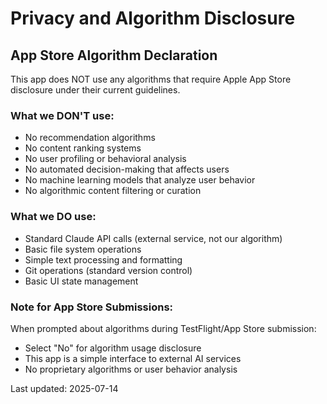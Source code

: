 # Privacy and Algorithm Disclosure

## App Store Algorithm Declaration

This app does NOT use any algorithms that require Apple App Store disclosure under their current guidelines.

### What we DON'T use:
- No recommendation algorithms
- No content ranking systems  
- No user profiling or behavioral analysis
- No automated decision-making that affects users
- No machine learning models that analyze user behavior
- No algorithmic content filtering or curation

### What we DO use:
- Standard Claude API calls (external service, not our algorithm)
- Basic file system operations
- Simple text processing and formatting
- Git operations (standard version control)
- Basic UI state management

### Note for App Store Submissions:
When prompted about algorithms during TestFlight/App Store submission:
- Select "No" for algorithm usage disclosure
- This app is a simple interface to external AI services
- No proprietary algorithms or user behavior analysis

Last updated: 2025-07-14